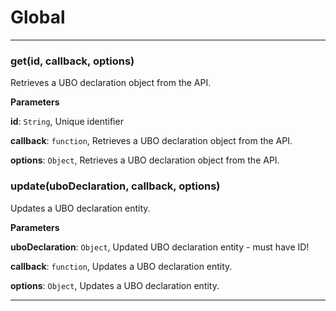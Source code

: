 # Global





* * *

### get(id, callback, options) 

Retrieves a UBO declaration object from the API.

**Parameters**

**id**: `String`, Unique identifier

**callback**: `function`, Retrieves a UBO declaration object from the API.

**options**: `Object`, Retrieves a UBO declaration object from the API.



### update(uboDeclaration, callback, options) 

Updates a UBO declaration entity.

**Parameters**

**uboDeclaration**: `Object`, Updated UBO declaration entity - must have ID!

**callback**: `function`, Updates a UBO declaration entity.

**options**: `Object`, Updates a UBO declaration entity.




* * *










